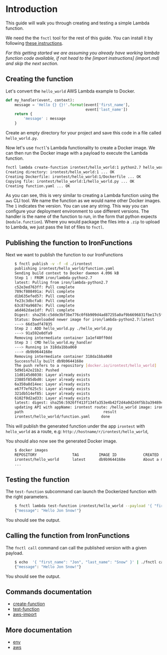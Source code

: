 # Introduction

This guide will walk you through creating and testing a simple Lambda function.

We need the the `fnctl` tool for the rest of this guide. You can install it
by following [these instructions](https://github.com/iron-io/function/fnctl).

*For this getting started we are assuming you already have working lambda function code available, if not head to the [import instructions] (import.md) and skip the next section.*

## Creating the function

Let's convert the `hello_world` AWS Lambda example to Docker.

```python
def my_handler(event, context):
    message = 'Hello {} {}!'.format(event['first_name'], 
                                    event['last_name'])  
    return { 
        'message' : message
    }  
```

Create an empty directory for your project and save this code in a file called
`hello_world.py`.

Now let's use `fnctl`'s Lambda functionality to create a Docker image. We can
then run the Docker image with a payload to execute the Lambda function.

```sh
fnctl lambda create-function irontest/hello_world:1 python2.7 hello_world.my_handler hello_world.py
Creating directory: irontest/hello_world:1 ... OK
Creating Dockerfile: irontest/hello_world:1/Dockerfile ... OK
Copying file: irontest/hello_world:1/hello_world.py ... OK
Creating function.yaml ... OK
```

As you can see, this is very similar to creating a Lambda function using the
`aws` CLI tool. We name the function as we would name other Docker images. The
`1` indicates the version. You can use any string. This way you can configure
your deployment environment to use different versions. The handler is
the name of the function to run, in the form that python expects
(`module.function`). Where you would package the files into a `.zip` to upload
to Lambda, we just pass the list of files to `fnctl`.

## Publishing the function to IronFunctions

Next we want to publish the function to our IronFunctions
```sh
    $ fnctl publish -v -f -d ./irontest
    publishing irontest/hello_world/function.yaml
    Sending build context to Docker daemon 4.096 kB
    Step 1 : FROM iron/lambda-python2.7
    latest: Pulling from iron/lambda-python2.7
    c52e3ed763ff: Pull complete 
    789cf808491a: Pull complete 
    d1b635efed57: Pull complete 
    fe23c3dbcfa8: Pull complete 
    63c874a9687e: Pull complete 
    a6d462dae1df: Pull complete 
    Digest: sha256:c5dde3bf3be776c0f6b909d4ad87255a0af9b6696831fbe17c5f659655a0494a
    Status: Downloaded newer image for iron/lambda-python2.7:latest
    ---> 66d3adf47835
    Step 2 : ADD hello_world.py ./hello_world.py
    ---> 91a592e0dfa9
    Removing intermediate container 1a1ef40ff0dd
    Step 3 : CMD hello_world.my_handler
    ---> Running in 318da1bba060
    ---> db9b9644168e
    Removing intermediate container 318da1bba060
    Successfully built db9b9644168e
    The push refers to a repository [docker.io/irontest/hello_world]
    5d9d142e21b2: Pushed 
    11d8145d6038: Layer already exists 
    23885f85dbd0: Layer already exists 
    6a350a8d14ee: Layer already exists 
    e67f7ef625c5: Layer already exists 
    321db514ef85: Layer already exists 
    6102f0d2ad33: Layer already exists 
    latest: digest: sha256:5926ff413f134fa353e4b42f2d4a0d2d4f5b3a39489cfdf6dd5b4a63c4e40dee size: 1784
    updating API with appName: irontest route: /hello_world image: irontest/hello_world 
    path                                    result
    irontest/hello_world/function.yaml     done
```

This will publish the generated function under the app `irontest` with `hello_world` as a route, e.g:
`http://hostname/r/irontest/hello_world`,

You should also now see the generated Docker image.

```sh
    $ docker images
    REPOSITORY                TAG         IMAGE ID            CREATED              VIRTUAL SIZE
    irontest/hello_world      latest      db9b9644168e        About a minute ago   108.4 MB
    ...
```

## Testing the function

The `test-function` subcommand can launch the Dockerized function with the
right parameters.

```sh
    $ fnctl lambda test-function irontest/hello_world --payload '{ "first_name": "Jon", "last_name": "Snow" }'
    {"message": "Hello Jon Snow!"}
```

You should see the output. 

## Calling the function from IronFunctions

The `fnctl call` command can call the published version with a given payload.

```sh
    $ echo  '{ "first_name": "Jon", "last_name": "Snow" }' | ./fnctl call irontest /hello_world
    {"message": "Hello Jon Snow!"}
```

You should see the output. 


## Commands documentation
* [create-function](create.md)
* [test-function](test.md)
* [aws-import](import.md)

## More documentation
* [env](environment.md)
* [aws](aws.md)